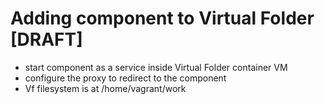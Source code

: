 # Adding component to Virtual Folder [DRAFT]
- start component as a service inside Virtual Folder container VM
- configure the proxy to redirect to the component
- Vf filesystem is at /home/vagrant/work